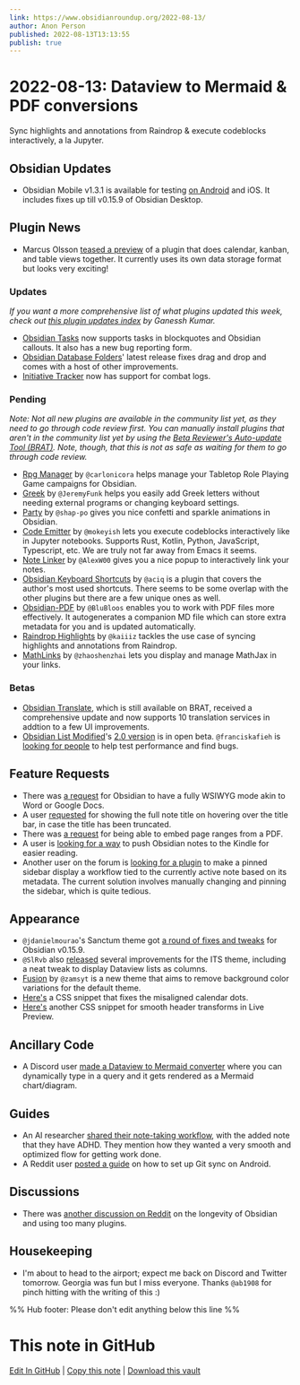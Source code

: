 ```yaml
---
link: https://www.obsidianroundup.org/2022-08-13/
author: Anon Person
published: 2022-08-13T13:13:55
publish: true
---
```


# 2022-08-13: Dataview to Mermaid & PDF conversions
Sync highlights and annotations from Raindrop & execute codeblocks interactively, a la Jupyter.

## Obsidian Updates

* Obsidian Mobile v1.3.1 is available for testing [on Android](https://discord.com/channels/686053708261228577/817515900349448202/1006609288988463144) and iOS. It includes fixes up till v0.15.9 of Obsidian Desktop.

## Plugin News

* Marcus Olsson [teased a preview](https://discord.com/channels/686053708261228577/840286264964022302/1005826839337521272) of a plugin that does calendar, kanban, and table views together. It currently uses its own data storage format but looks very exciting!

### Updates

_If you want a more comprehensive list of what plugins updated this week, check out [this plugin updates index](https://obsidian-plugin-stats.vercel.app/updates) by Ganessh Kumar._

* [Obsidian Tasks](https://github.com/obsidian-tasks-group/obsidian-tasks) now supports tasks in blockquotes and Obsidian callouts. It also has a new bug reporting form.
* [Obsidian Database Folders](https://github.com/RafaelGB/obsidian-db-folder)' latest release fixes drag and drop and comes with a host of other improvements.
* [Initiative Tracker](https://github.com/valentine195/obsidian-initiative-tracker) now has support for combat logs.

### Pending

_Note: Not all new plugins are available in the community list yet, as they need to go through code review first. You can manually install plugins that aren't in the community list yet by using the [Beta Reviewer's Auto-update Tool (BRAT)](https://github.com/TfTHacker/obsidian43-brat). Note, though, that this is not as safe as waiting for them to go through code review._

* [Rpg Manager](https://github.com/carlonicora/obsidian-rpg-manager) by `@carlonicora` helps manage your Tabletop Role Playing Game campaigns for Obsidian.
* [Greek](https://github.com/JeremyFunk/ObsidianGreek) by `@JeremyFunk` helps you easily add Greek letters without needing external programs or changing keyboard settings.
* [Party](https://github.com/shap-po/obsidian-party) by `@shap-po` gives you nice confetti and sparkle animations in Obsidian.
* [Code Emitter](https://github.com/mokeyish/obsidian-code-emitter) by `@mokeyish` lets you execute codeblocks interactively like in Jupyter notebooks. Supports Rust, Kotlin, Python, JavaScript, Typescript, etc. We are truly not far away from Emacs it seems.
* [Note Linker](https://github.com/AlexW00/obsidian-note-linker) by `@AlexW00` gives you a nice popup to interactively link your notes.
* [Obsidian Keyboard Shortcuts](https://github.com/aciq/obsidian-keyboard-shortcuts) by `@aciq` is a plugin that covers the author's most used shortcuts. There seems to be some overlap with the other plugins but there are a few unique ones as well.
* [Obsidian-PDF](https://github.com/BluBloos/Obsidian-PDF) by `@BluBloos` enables you to work with PDF files more effectively. It autogenerates a companion MD file which can store extra metadata for you and is updated automatically.
* [Raindrop Highlights](https://github.com/kaiiiz/obsidian-raindrop-highlights-plugin) by `@kaiiiz` tackles the use case of syncing highlights and annotations from Raindrop.
* [MathLinks](https://github.com/zhaoshenzhai/obsidian-mathlinks) by `@zhaoshenzhai` lets you display and manage MathJax in your links.

### Betas

* [Obsidian Translate](https://github.com/Fevol/obsidian-translate/), which is still available on BRAT, received a comprehensive update and now supports 10 translation services in addtion to a few UI improvements.
* [Obsidian List Modified](https://github.com/franciskafieh/obsidian-list-modified)'s [2.0 version](https://github.com/franciskafieh/obsidian-list-modified/releases/tag/2.0) is in open beta. `@franciskafieh` is [looking for people](https://discord.com/channels/686053708261228577/855181471643861002/1007126058929238086) to help test performance and find bugs.

## Feature Requests

* There was [a request](https://forum.obsidian.md/t/fully-visual-editor-mode-wysiwyg/41517/5) for Obsidian to have a fully WSIWYG mode akin to Word or Google Docs.
* A user [requested](https://forum.obsidian.md/t/hovering-over-the-heading-of-a-note-and-a-pop-up-appears-that-shows-the-notes-title/41670) for showing the full note title on hovering over the title bar, in case the title has been truncated.
* There was [a request](https://forum.obsidian.md/t/embed-pdf-files-with-range-options/41677) for being able to embed page ranges from a PDF.
* A user is [looking for a way](https://forum.obsidian.md/t/obsidian-notes-kindle-workflow/41748) to push Obsidian notes to the Kindle for easier reading.
* Another user on the forum is [looking for a plugin](https://forum.obsidian.md/t/linked-pane-based-on-metadata/41741) to make a pinned sidebar display a workflow tied to the currently active note based on its metadata. The current solution involves manually changing and pinning the sidebar, which is quite tedious.

## Appearance

* `@jdanielmourao`'s Sanctum theme got [a round of fixes and tweaks](https://discord.com/channels/686053708261228577/855181471643861002/1006264635298681012) for Obsidian v0.15.9.
* `@SlRvb` also [released](https://discord.com/channels/686053708261228577/855181471643861002/1007438472652538018) several improvements for the ITS theme, including a neat tweak to display Dataview lists as columns.
* [Fusion](https://github.com/zamsyt/obsidian-fusion) by `@zamsyt` is a new theme that aims to remove background color variations for the default theme.
* [Here's](https://discord.com/channels/686053708261228577/702656734631821413/1003776341843394622) a CSS snippet that fixes the misaligned calendar dots.
* [Here's](https://discord.com/channels/686053708261228577/702656734631821413/1007048772754350080) another CSS snippet for smooth header transforms in Live Preview.

## Ancillary Code

* A Discord user [made a Dataview to Mermaid converter](https://discord.com/channels/686053708261228577/840286238928797736/1005354556135321650) where you can dynamically type in a query and it gets rendered as a Mermaid chart/diagram.

## Guides

* An AI researcher [shared their note-taking workflow](https://discord.com/channels/686053708261228577/722584061087842365/1003653163334778881), with the added note that they have ADHD. They mention how they wanted a very smooth and optimized flow for getting work done.
* A Reddit user [posted a guide](https://old.reddit.com/r/ObsidianMD/comments/whjm1w/guide_using_git_to_sync_your_obsidian_vault_on/) on how to set up Git sync on Android.

## Discussions

* There was [another discussion on Reddit](https://old.reddit.com/r/ObsidianMD/comments/wk3t9n/is_it_a_risk_to_rely_too_much_on_plugins/) on the longevity of Obsidian and using too many plugins.

## Housekeeping

* I'm about to head to the airport; expect me back on Discord and Twitter tomorrow. Georgia was fun but I miss everyone. Thanks `@ab1908` for pinch hitting with the writing of this :)

%% Hub footer: Please don't edit anything below this line %%

# This note in GitHub

<span class="git-footer">[Edit In GitHub](https://github.dev/obsidian-community/obsidian-hub/blob/main/01%20-%20Community/Obsidian%20Roundup/2022-08-13%20Dataview%20to%20Mermaid%20%26%20PDF%20conversions.md "git-hub-edit-note") | [Copy this note](https://raw.githubusercontent.com/obsidian-community/obsidian-hub/main/01%20-%20Community/Obsidian%20Roundup/2022-08-13%20Dataview%20to%20Mermaid%20%26%20PDF%20conversions.md "git-hub-copy-note") | [Download this vault](https://github.com/obsidian-community/obsidian-hub/archive/refs/heads/main.zip "git-hub-download-vault") </span>
